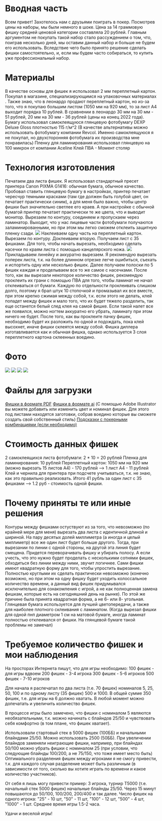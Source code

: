 # Вводная часть
Всем привет! Захотелось нам с друзьями поиграть в покер. Посмотрев цены на наборы, мы были немного в шоке. Цена за 14 граммовую фишку средней ценовой категории составляла 20 рублей. Главным аргументом не покупать такой набор стало рассуждением о том, что, поиграв несколько дней, мы оставим данный набор и больше не будем его использовать. Вследствие чего было принято решение сделать фишки самостоятельно, и, если мы будем часто собираться, то купить уже профессиональный набор.

# Материалы
В качестве основы для фишек я использовал 2 мм переплетный картон. Покупал в магазине, специализирующимся на упаковочных материалах . Также знаю, что в леонардо продают переплетный картон, но из-за того, что я покупаю большим листом (1050 мм на 920 мм), то за лист А4 выходит порядка 10 рублей. В сравнении в леонардо 30 мм на 30 мм - 51 рублей, 20 мм на 30 мм - 36 рублей (цены на конец 2022 года).
Бумагу использовал самоклеящуюся глянцевую фотобумагу DEXP Deluxe Gloss плотностью 115 г/м^2 (В качестве альтернативы можно использовать фотобумагу компании Revcol. Именно самоклеящуюся я не покупал, но двухсторонняя фотобумага их производства мне понравилась)
Пленку для ламинирования использовал глянцевую на 100 микрон от компании Aceline
Клей ПВА - Момент столяр

# Технология изготовления
Печатаем два листа фишек. Я использовал стандартный пресет принтера Canon PIXMA G1416: обычная бумага, обычное качество. Пробовал ставить глянцевую бумагу в настройках, принтер печатает чересчур темными красками (там где должен быть голубой цвет, он печатает практически синим), а для меня было важно, чтобы центр фишки был значительно светлее его краев. А при настройке с обычной бумагой принтер печатает практически те же цвета, что и выводит монитор.
Вырезаем по контуру, соединяем и пропускаем через ламинатор. Выходит, что у нас лицевые части фотобумаги получаются заламинированными, но при этом мы легко сможем отклеить защитную пленку сзади.
![](/images/xlSkIKd.png)
Наклеиваем одну часть на переплетный картон. Вырезаем по контуру. Доклеиваем вторую. Получаем лист с 35 фишками.
Для того, чтобы начать вырезать, необходимо сделать насечки по краям листа с помощью канцелярского ножа.
![](/images/Bk2nPTI.png)
Прикладываем линейку и аккуратно вырезаем. Я рекомендую вырезать поперек листа, т.к. на более длинном отрезке легче ошибиться, съехать и испортить одну или несколько фишек.
Далее получаем полоски по 5 фишек каждая и проделываем все то же самое с насечками.
После того, как вы вырезали некоторое количество фишек, рекомендую проклеить их грани с помощью ПВА для того, чтобы ламинат не начал отклеиваться от бумаги. Каждую по отдельности проклеивать слишком долго, поэтому я брал штук 10 стопочкой и промазывал их все вместе, при этом крепко сжимая между собой, т.к. если этого не делать, клей попадет между фишек и мало того, что их будет тяжело разделить, так еще останется белый след клея на самой фишке. Если такой налет все же появился, можно ногтем аккуратно его убрать, ламинату при этом ничего не будет. После того, как вы проклеите пачку фишек, необходимо будет их разложить по одной и подождать, пока клей высохнет, иначе фишки склеятся между собой.
Фишка диллера изготавливается как и обычная фишка, однако используется 3 слоя переплетного картона склеенных воедино.

# Фото
![](/images/A1ZEKXV.jpeg)
![](/images/fIqnV5r.jpeg)
![](/images/pITYJ9I.jpeg)
![](/images/1Xtl7NT.jpeg)

# Файлы для загрузки
[Фишки в формате PDF](https://drive.google.com/file/d/1jsnmEtKxlIChUtMo3aRqHc_qG6SA60tn/view)
[Фишки в формате ai](https://drive.google.com/file/d/1aLIXy83RlnaNhYhE7dzGS5u-4sd1louu/view) (С помощью Adobe Illustrator вы можете добавить или изменить цвет и номинал фишек. Для этого под листами находятся заготовки, собрав воедино которые вы сможете создать свой собственный стиль)
[Подсказки с покерными комбинациями (если необходимо)](https://drive.google.com/file/d/1NvRihj0tzSNZvRR_e9seO3vpjdG_Dqq5/view)

# Стоимость данных фишек
2 самоклеящихся листа фотобумаги: 2 * 10 = 20 рублей
Пленка для ламинирования: 10 рублей
Переплетный картон: 1050 мм на 920 мм (можно вырезать 15 листов А4) - 170 рублей --> 1 лист А4 - 11 рублей
Клей и чернила для принтера при подсчете учитываться, т.к. не знаю, как это правильно реализовать.
Итого 41 рубль за один лист с 35 фишками --> 1.2 руб - стоимость одной фишки.

# Почему приняты те или иные решения
Контуры между фишками остуствуют из за того, что невозможно (по крайней мере для меня) вырезать два листа с идентичной длиной и шириной. На пару десятых долей миллиметра (а иногда и целый миллиметр) все же один лист будет больше другого. Тогда, при вырезании по линии с одной стороны, на другой эта линия будет смещена. Придется переворачивать фишку и убирать полосу. А если учесть, что это нужно будет проделать с несколькими сотнями фишек, обходиться без линии между ними, звучит логичнее.
Сами фишки имеют квадратную форму для того, чтобы упростить вырезание. Полностью круглыми их сделать практически невозможно (конечно возможно, но при этом на одну фишку будет уходить колоссальное количество времени, а данный вид фишек придумывался исключительно для ознакомления с игрой, а не как полноценная замена фишкам, которые есть на сегодняшний день на рынке). По этой же причине была принята квадратная форма, а не 6- или 8- угольная.
Глянцевая бумага используется для лучшей цветопередачи, а также для наиболее плотного склеивания с ламинатом. (Когда вырезал фишки для одной пнп диаметром 1 см на матовой бумаге, иногда ламинат полностью отклеивался от фишки. На глянцевой бумаге такой проблемы не замечал)

# Требуемое количество фишек и мои наблюдения
На просторах Интернета пишут, что для игры необходимо:
100 фишек - для игры вдвоем
200 фишек - 3-4 игрока
300 фишек - 5-6 игроков
500 фишек - 7-10 игроков

Для начала я распечатал по два листа (т.е. 70 фишек) номиналов 5, 25, 50, 100 и по одному листу (35 фишек) 500 и 1000. В общей сумме 350 фишек, т.е. для игры на 6 должно хватать. В любой момент можно допечатать и увеличить количество фишек.

В процессе игры было замечено, что фишки с номиналом 5 являются необязательными, т.к. можно начинать с блайндов 25/50 и чувствовать себя комфортно (в том плане, что фишек хватает).

Использовали стартовый стек в 5000 фишек (100ББ) и начальными блайндами 25/50. Можно использовать 2500 (50ББ). При увеличении блайндов заменяли неиграющие фишки, например, при блайндах 50/100 можно убрать фишки с номиналом 25 (при условии, что следующие блайнды 100/200, а не 75/150, что тоже имеет место быть)
Оптимального разделения фишек между игроками я не смогу привести, т.к. для каждого случая разделение может быть различным (в зависимости от того, сколько вы хотите играть по времени и какое количество участников).

От себя я лишь могу привести пример:
3 игрока, турнир T5000 (т.е. начальный стек 5000 фишек) начальные блайнды 25/50. Через 15 минут повышаются до 50/100, 100/200, 200/400 и так далее.
Число фишек на одного игрока: "25" - 10 шт, "50" - 11 шт, "100" - 12 шт, "500" - 4 шт, "1000" - 1 шт.
Среднее время игры 1.5-2 часа.

Удачи и веселой игры!
